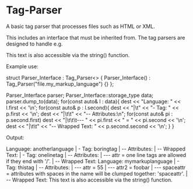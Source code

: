 Tag-Parser
==========

A basic tag parser that processes files such as HTML or XML.


This includes an interface that must be inherited from. The tag parsers are
designed to handle e.g.

<MYMARKUPLANGUAGE>
  <THISTAG ATTR = 55 ATTR2 = "Foobar" Space ATTR = "Attributes with spaces in the name will be clumped together: 'SpaceATTR'.">
    This text is also accessible via the string() function.
  </THISTAG>
</MYMARKUPLANGUAGE>
<!-- This is a comment -->
<ANOTHERLANGUAGE>
  <!-- This is another comment -->
  <ONELINETAG ATTR = "One line tags are allowed if they end with '/'." />
  <BORINGTAG  />
</ANOTHERLANGUAGE>



Example use:

struct Parser_Interface : Tag_Parser<> {
  Parser_Interface()
    : Tag_Parser("file.my_markup_language")
  {}
};

Parser_Interface parser;
Parser_Interface::storage_type data;
parser.dump_to(data);
for(const auto& l : data){
    dest << "Language: " << l.first << '\n';
    for(const auto& p : l.second){
        dest << "|\t" << "- Tag: " << p.first << '\n';
        dest << "|\t\t" << "-- Attributes:\n";
        for(const auto& pi : p.second.first)
            dest << "|\t\t\t--- " << pi.first << " = " << pi.second << '\n';
        dest << "|\t\t" << "-- Wrapped Text: " << p.second.second << '\n';
    }
}



Output:


Language: anotherlanguage
|	- Tag: boringtag
|		-- Attributes:
|		-- Wrapped Text: 
|	- Tag: onelinetag
|		-- Attributes:
|			--- attr = one line tags are allowed if they end with '/'.
|		-- Wrapped Text: 
Language: mymarkuplanguage
|	- Tag: thistag
|		-- Attributes:
|			--- attr = 55
|			--- attr2 = foobar
|			--- spaceattr = attributes with spaces in the name will be clumped together: 'spaceattr'.
|		-- Wrapped Text: This text is also accessible via the string() function.
